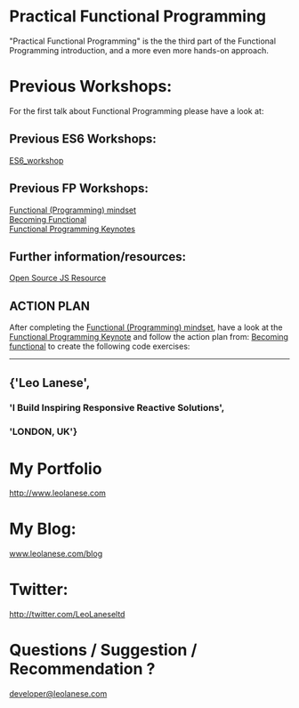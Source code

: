 # Practical Functional Programming
"Practical Functional Programming" is the the third part of the Functional Programming introduction, and a more even more hands-on approach.

# Previous Workshops:
For the first talk about Functional Programming please have a look at:

## Previous ES6 Workshops:
<a href="https://github.com/leolanese/ES6_workshop" target="_blank">ES6_workshop</a><br>

## Previous FP Workshops:
[Functional (Programming) mindset](https://tech.io/playgrounds/24002/functional-programming-mindset/introduction)<br/>
<a href="https://leolanese.github.io/Becoming-Functional/" target="_blank">Becoming Functional</a><br>
<a href="https://leolanese.github.io/Functional-Programming-Keynotes/" target="_blank">Functional Programming Keynotes</a><br>

## Further information/resources:
<a href="https://leolanese.github.io/Open-Source-JS-Resources/" target="_blank">Open Source JS Resource</a><br>

## ACTION PLAN
After completing the [Functional (Programming) mindset](https://github.com/leolanese/Becoming-Functional/blob/master/README.md), have a look at the [Functional Programming Keynote](https://github.com/leolanese/Functional-Programming-Keynotes) and follow the action plan from: [Becoming functional](https://github.com/leolanese/Becoming-Functional/blob/master/README.md) to create the following code exercises:


----


## {'Leo Lanese',
### 'I Build Inspiring Responsive Reactive Solutions',
### 'LONDON, UK'}


# My Portfolio<br>
<a href="http://www.leolanese.com" target="_blank">http://www.leolanese.com</a><br>

# My Blog:<br>
<a href="http://www.leolanese.com/blog" target="_blank">www.leolanese.com/blog</a><br>

# Twitter:<br>
<a href="http://twitter.com/LeoLaneseltd" target="_blank">http://twitter.com/LeoLaneseltd</a><br>

# Questions / Suggestion / Recommendation ?<br>
<a href="mail:to">developer@leolanese.com</a><br>




